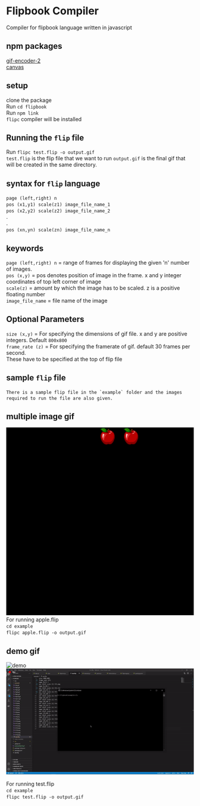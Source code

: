 # Flipbook Compiler
Compiler for flipbook language written in javascript

## npm packages
[gif-encoder-2](https://www.npmjs.com/package/gif-encoder-2/)   
[canvas](https://www.npmjs.com/package/canvas/)   

## setup   
clone the package    
Run `cd flipbook`   
Run `npm link`      
`flipc` compiler will be installed

## Running the `flip` file    
Run `flipc test.flip -o output.gif`   
`test.flip` is the flip file that we want to run
`output.gif` is the final gif that will be created in the same directory. 
 


## syntax for `flip` language
`page (left,right) n`   
`pos (x1,y1) scale(z1) image_file_name_1`   
`pos (x2,y2) scale(z2) image_file_name_2`   
.    
.   
`pos (xn,yn) scale(zn) image_file_name_n`   

## keywords

`page (left,right) n` = range of frames for displaying the given 'n' number of images.    
`pos (x,y)` = pos denotes position of image in the frame. x and y integer coordinates of top left corner of image   
`scale(z)` = amount by which the image has to be scaled. z is a positive floating number    
`image_file_name` = file name of the image    
 
 ## Optional Parameters
 `size (x,y)` = For specifying the dimensions of gif file. x and y are positive integers. Default `800x800`     
 `frame_rate (z)` = For specifying the framerate of gif. default 30 frames per second.  
  These have to be specified at the top of flip file     
  ## sample `flip` file
    There is a sample flip file in the `example` folder and the images required to run the file are also given.
    
    

## multiple image gif
![apple falling](example/apple.gif)    
For running apple.flip    
`cd example`  
`flipc apple.flip -o output.gif`   


## demo gif   
![demo](example/demo_flip.gif)    
![demo code run](flipdemo.gif)   

For running test.flip    
`cd example`  
`flipc test.flip -o output.gif`   



